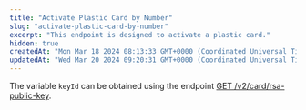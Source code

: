 ```yaml
---
title: "Activate Plastic Card by Number"
slug: "activate-plastic-card-by-number"
excerpt: "This endpoint is designed to activate a plastic card."
hidden: true
createdAt: "Mon Mar 18 2024 08:13:33 GMT+0000 (Coordinated Universal Time)"
updatedAt: "Wed Mar 20 2024 09:20:31 GMT+0000 (Coordinated Universal Time)"
---
```

The variable `keyId` can be obtained using the endpoint [GET /v2/card/rsa-public-key](Api/Card-Program-1.yaml/paths/~1v2~1card~1rsa-public-key/get).

